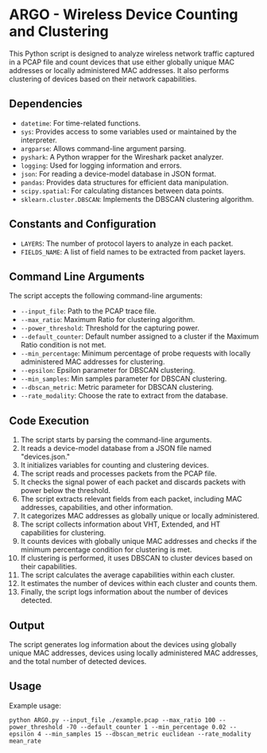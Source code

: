 # ARGO - Wireless Device Counting and Clustering

This Python script is designed to analyze wireless network traffic captured in a PCAP file and count devices that use either globally unique MAC addresses or locally administered MAC addresses. It also performs clustering of devices based on their network capabilities.

## Dependencies

- `datetime`: For time-related functions.
- `sys`: Provides access to some variables used or maintained by the interpreter.
- `argparse`: Allows command-line argument parsing.
- `pyshark`: A Python wrapper for the Wireshark packet analyzer.
- `logging`: Used for logging information and errors.
- `json`: For reading a device-model database in JSON format.
- `pandas`: Provides data structures for efficient data manipulation.
- `scipy.spatial`: For calculating distances between data points.
- `sklearn.cluster.DBSCAN`: Implements the DBSCAN clustering algorithm.

## Constants and Configuration

- `LAYERS`: The number of protocol layers to analyze in each packet.
- `FIELDS_NAME`: A list of field names to be extracted from packet layers.

## Command Line Arguments

The script accepts the following command-line arguments:

- `--input_file`: Path to the PCAP trace file.
- `--max_ratio`: Maximum Ratio for clustering algorithm.
- `--power_threshold`: Threshold for the capturing power.
- `--default_counter`: Default number assigned to a cluster if the Maximum Ratio condition is not met.
- `--min_percentage`: Minimum percentage of probe requests with locally administered MAC addresses for clustering.
- `--epsilon`: Epsilon parameter for DBSCAN clustering.
- `--min_samples`: Min samples parameter for DBSCAN clustering.
- `--dbscan_metric`: Metric parameter for DBSCAN clustering.
- `--rate_modality`: Choose the rate to extract from the database.

## Code Execution

1. The script starts by parsing the command-line arguments.
2. It reads a device-model database from a JSON file named "devices.json."
3. It initializes variables for counting and clustering devices.
4. The script reads and processes packets from the PCAP file.
5. It checks the signal power of each packet and discards packets with power below the threshold.
6. The script extracts relevant fields from each packet, including MAC addresses, capabilities, and other information.
7. It categorizes MAC addresses as globally unique or locally administered.
8. The script collects information about VHT, Extended, and HT capabilities for clustering.
9. It counts devices with globally unique MAC addresses and checks if the minimum percentage condition for clustering is met.
10. If clustering is performed, it uses DBSCAN to cluster devices based on their capabilities.
11. The script calculates the average capabilities within each cluster.
12. It estimates the number of devices within each cluster and counts them.
13. Finally, the script logs information about the number of devices detected.

## Output

The script generates log information about the devices using globally unique MAC addresses, devices using locally administered MAC addresses, and the total number of detected devices.

## Usage

Example usage:

```shell
python ARGO.py --input_file ./example.pcap --max_ratio 100 --power_threshold -70 --default_counter 1 --min_percentage 0.02 --epsilon 4 --min_samples 15 --dbscan_metric euclidean --rate_modality mean_rate
```
